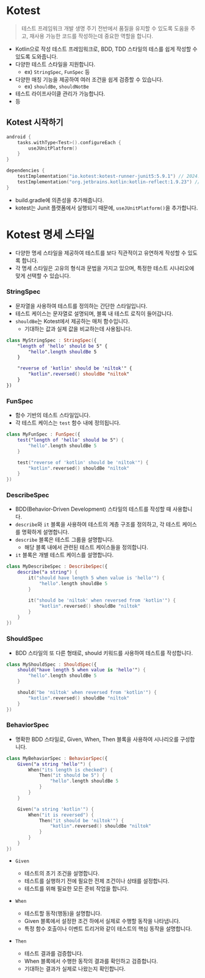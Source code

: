 # Kotest
> 테스트 프레임워크 개발 생명 주기 전반에서 품질을 유지할 수 있도록 도움을 주고, 재사용 가능한 코드를 작성하는데 중요한 역할을 합니다.
- Kotlin으로 작성 테스트 프레임워크로, BDD, TDD 스타일의 테스를 쉽게 작성할 수 있도록 도와줍니다.
- 다양한 테스트 스타일을 지원합니다.
  - ex) `StringSpec`, `FunSpec` 등
- 다양한 매칭 기능을 제공하여 여러 조건을 쉽게 검증할 수 있습니다.
  - ex) `shouldBe`, `shouldNotBe`
- 테스트 라이프사이클 관리가 가능합니다.
- 등

## Kotest 시작하기
```kotlin
android {
    tasks.withType<Test>().configureEach {
        useJUnitPlatform()
    }
}

dependencies {
    testImplementation("io.kotest:kotest-runner-junit5:5.9.1") // 2024.06.08 기준 최신버전
    testImplementation("org.jetbrains.kotlin:kotlin-reflect:1.9.23") // Kotlin reflection
}
```
- build.gradle에 의존성을 추가해줍니다.
- kotest는 Junit 플랫폼에서 실행되기 때문에, `useJUnitPlatform()`을 추가합니다.

# Kotest 명세 스타일
- 다양한 명세 스타일을 제공하여 테스트를 보다 직관적이고 유연하게 작성할 수 있도록 합니다.
-  각 명세 스타일은 고유의 형식과 문법을 가지고 있으며, 특정한 테스트 시나리오에 맞게 선택할 수 있습니다.

### StringSpec
- 문자열을 사용하여 테스트를 정의하는 간단한 스타일입니다.
- 테스트 케이스는 문자열로 설명되며, 블록 내 테스트 로직이 들어갑니다.
- `shouldBe`는 Kotest에서 제공하는 매처 함수입니다.
  - 기대하는 값과 실제 값을 비교하는데 사용됩니다.

```kotlin
class MyStringSpec : StringSpec({
    "length of 'hello' should be 5" {
        "hello".length shouldBe 5
    }

    "reverse of 'kotlin' should be 'niltok'" {
        "kotlin".reversed() shouldBe "niltok"
    }
})
```
### FunSpec
- 함수 기반의 테스트 스타일입니다.
- 각 테스트 케이스는 `test` 함수 내에 정의됩니다.

```kotlin
class MyFunSpec : FunSpec({
    test("length of 'hello' should be 5") {
        "hello".length shouldBe 5
    }

    test("reverse of 'kotlin' should be 'niltok'") {
        "kotlin".reversed() shouldBe "niltok"
    }
})
```
### DescribeSpec
- BDD(Behavior-Driven Development) 스타일의 테스트를 작성할 때 사용합니다.
- `describe`와 `it` 블록을 사용하여 테스트의 계층 구조를 정의하고, 각 테스트 케이스를 명확하게 설명합니다.
- `describe` 블록은 테스트 그룹을 설명합니다.
   - 해당 블록 내에서 관련된 테스트 케이스들을 정의합니다.
- `it` 블록은 개별 테스트 케이스를 설명합니다.
```kotlin
class MyDescribeSpec : DescribeSpec({
    describe("a string") {
        it("should have length 5 when value is 'hello'") {
            "hello".length shouldBe 5
        }

        it("should be 'niltok' when reversed from 'kotlin'") {
            "kotlin".reversed() shouldBe "niltok"
        }
    }
})
```

### ShouldSpec
- BDD 스타일의 또 다른 형태로, should 키워드를 사용하여 테스트를 작성합니다.
```kotlin
class MyShouldSpec : ShouldSpec({
    should("have length 5 when value is 'hello'") {
        "hello".length shouldBe 5
    }

    should("be 'niltok' when reversed from 'kotlin'") {
        "kotlin".reversed() shouldBe "niltok"
    }
})
```

### BehaviorSpec
- 명확한 BDD 스타일로, Given, When, Then 블록을 사용하여 시나리오를 구성합니다.
```kotlin
class MyBehaviorSpec : BehaviorSpec({
    Given("a string 'hello'") {
        When("its length is checked") {
            Then("it should be 5") {
                "hello".length shouldBe 5
            }
        }
    }

    Given("a string 'kotlin'") {
        When("it is reversed") {
            Then("it should be 'niltok'") {
                "kotlin".reversed() shouldBe "niltok"
            }
        }
    }
})
```

- `Given`
  - 테스트의 초기 조건을 설명합니다.
  - 테스트를 실행하기 전에 필요한 전제 조건이나 상태를 설정합니다.
  - 테스트를 위해 필요한 모든 준비 작업을 합니다.
 
- `When`
  - 테스트할 동작(행동)을 설명합니다.
  - Given 블록에서 설정한 조건 하에서 실제로 수행할 동작을 나타냅니다.
  - 특정 함수 호출이나 이벤트 트리거와 같이 테스트의 핵심 동작을 설명합니다.
 
- `Then`
  - 테스트 결과를 검증합니다.
  - When 블록에서 수행한 동작의 결과를 확인하고 검증합니다.
  - 기대하는 결과가 실제로 나왔는지 확인합니다.
